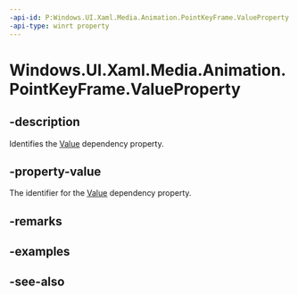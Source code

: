 ```yaml
---
-api-id: P:Windows.UI.Xaml.Media.Animation.PointKeyFrame.ValueProperty
-api-type: winrt property
---
```


<!-- Property syntax
public Windows.UI.Xaml.DependencyProperty ValueProperty { get; }
-->

# Windows.UI.Xaml.Media.Animation.PointKeyFrame.ValueProperty

## -description
Identifies the [Value](pointkeyframe_value.md) dependency property.



## -property-value
The identifier for the [Value](pointkeyframe_value.md) dependency property.

## -remarks

## -examples

## -see-also
